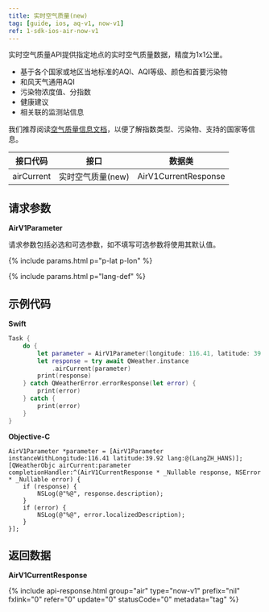 ```yaml
---
title: 实时空气质量(new)
tag: [guide, ios, aq-v1, now-v1]
ref: 1-sdk-ios-air-now-v1
---
```


实时空气质量API提供指定地点的实时空气质量数据，精度为1x1公里。

- 基于各个国家或地区当地标准的AQI、AQI等级、颜色和首要污染物
- 和风天气通用AQI
- 污染物浓度值、分指数
- 健康建议
- 相关联的监测站信息

我们推荐阅读[空气质量信息文档](/docs/resource/air-info/)，以便了解指数类型、污染物、支持的国家等信息。

| 接口代码 | 接口                         | 数据类       |
| --------------- | ---------------------------- | ------------ |
| airCurrent | 实时空气质量(new)    | AirV1CurrentResponse |

## 请求参数 

**AirV1Parameter**

请求参数包括必选和可选参数，如不填写可选参数将使用其默认值。

{% include params.html p="p-lat p-lon" %}

{% include params.html p="lang-def" %}


## 示例代码

**Swift**

```swift
Task {
    do {
        let parameter = AirV1Parameter(longitude: 116.41, latitude: 39.92)
        let response = try await QWeather.instance
            .airCurrent(parameter)
        print(response)
    } catch QWeatherError.errorResponse(let error) {
        print(error)
    } catch {
        print(error)
    }
}
```

**Objective-C**

```objc
AirV1Parameter *parameter = [AirV1Parameter instanceWithLongitude:116.41 latitude:39.92 lang:@(LangZH_HANS)];
[QWeatherObjc airCurrent:parameter completionHandler:^(AirV1CurrentResponse * _Nullable response, NSError * _Nullable error) {
    if (response) {
        NSLog(@"%@", response.description);
    }
    if (error) {
        NSLog(@"%@", error.localizedDescription);
    }
}];
```

## 返回数据

**AirV1CurrentResponse**

{% include api-response.html group="air" type="now-v1" prefix="nil" fxlink="0" refer="0" update="0" statusCode="0" metadata="tag"  %}

